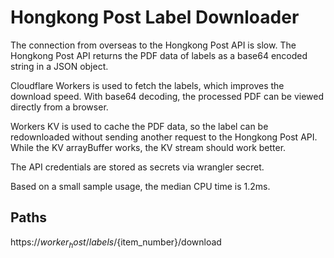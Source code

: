 # Hongkong Post Label Downloader

The connection from overseas to the Hongkong Post API is slow. The Hongkong Post
API returns the PDF data of labels as a base64 encoded string in a JSON object.

Cloudflare Workers is used to fetch the labels, which improves the
download speed. With base64 decoding, the processed PDF can be viewed directly
from a browser.

Workers KV is used to cache the PDF data, so the label can be redownloaded
without sending another request to the Hongkong Post API. While the KV
arrayBuffer works, the KV stream should work better.

The API credentials are stored as secrets via wrangler secret.

Based on a small sample usage, the median CPU time is 1.2ms.

## Paths

https://${worker_host}/labels/${item_number}/download
